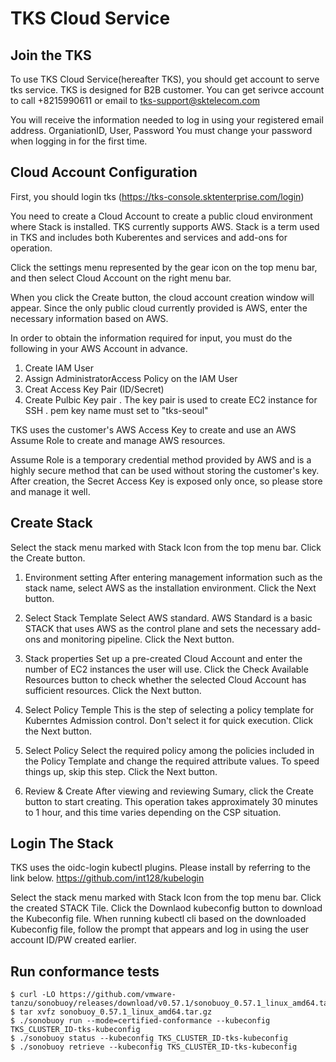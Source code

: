 # TKS Cloud Service

## Join the TKS

To use TKS Cloud Service(hereafter TKS), you should get account to serve tks service.
TKS is designed for B2B customer. You can get serivce account to call +8215990611 or email to tks-support@sktelecom.com

You will receive the information needed to log in using your registered email address.
OrganiationID, User, Password
You must change your password when logging in for the first time.

## Cloud Account Configuration

First, you should login tks (https://tks-console.sktenterprise.com/login)

You need to create a Cloud Account to create a public cloud environment where Stack is installed.
TKS currently supports AWS.
Stack is a term used in TKS and includes both Kuberentes and services and add-ons for operation.

Click the settings menu represented by the gear icon on the top menu bar, and then select Cloud Account on the right menu bar.

When you click the Create button, the cloud account creation window will appear.
Since the only public cloud currently provided is AWS, enter the necessary information based on AWS.

In order to obtain the information required for input, you must do the following in your AWS Account in advance.

1. Create IAM User
2. Assign AdministratorAccess Policy on the IAM User
3. Creat Access Key Pair (ID/Secret)
4. Create Pulbic Key pair
   . The key pair is used to create EC2 instance for SSH
   . pem key name must set to "tks-seoul"

TKS uses the customer's AWS Access Key to create and use an AWS Assume Role to create and manage AWS resources.

Assume Role is a temporary credential method provided by AWS and is a highly secure method that can be used without storing the customer's key.
After creation, the Secret Access Key is exposed only once, so please store and manage it well.

## Create Stack

Select the stack menu marked with Stack Icon from the top menu bar.
Click the Create button.

1. Environment setting
   After entering management information such as the stack name, select AWS as the installation environment.
   Click the Next button.

2. Select Stack Template
   Select AWS standard. AWS Standard is a basic STACK that uses AWS as the control plane and sets the necessary add-ons and monitoring pipeline.
   Click the Next button.

3. Stack properties
   Set up a pre-created Cloud Account and enter the number of EC2 instances the user will use.
   Click the Check Available Resources button to check whether the selected Cloud Account has sufficient resources.
   Click the Next button.

4. Select Policy Temple
   This is the step of selecting a policy template for Kuberntes Admission control. Don't select it for quick execution.
   Click the Next button.

5. Select Policy
   Select the required policy among the policies included in the Policy Template and change the required attribute values. To speed things up, skip this step.
   Click the Next button.

6. Review & Create
   After viewing and reviewing Sumary, click the Create button to start creating. This operation takes approximately 30 minutes to 1 hour, and this time varies depending on the CSP situation.

## Login The Stack

TKS uses the oidc-login kubectl plugins. Please install by referring to the link below.
https://github.com/int128/kubelogin

Select the stack menu marked with Stack Icon from the top menu bar.
Click the created STACK Tile.
Click the Downlaod kubeconfig button to download the Kubeconfig file.
When running kubectl cli based on the downloaded Kubeconfig file, follow the prompt that appears and log in using the user account ID/PW created earlier.

## Run conformance tests

```shell
$ curl -LO https://github.com/vmware-tanzu/sonobuoy/releases/download/v0.57.1/sonobuoy_0.57.1_linux_amd64.tar.gz
$ tar xvfz sonobuoy_0.57.1_linux_amd64.tar.gz
$ ./sonobuoy run --mode=certified-conformance --kubeconfig TKS_CLUSTER_ID-tks-kubeconfig
$ ./sonobuoy status --kubeconfig TKS_CLUSTER_ID-tks-kubeconfig
$ ./sonobuoy retrieve --kubeconfig TKS_CLUSTER_ID-tks-kubeconfig

```

